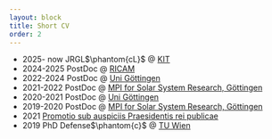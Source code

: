 ```yaml
---
layout: block
title: Short CV
order: 2
---
```


<script type="text/javascript"
        src="https://cdnjs.cloudflare.com/ajax/libs/mathjax/2.7.0/MathJax.js?config=TeX-AMS_CHTML"></script>
<script type="text/x-mathjax-config">
MathJax.Hub.Config({
tex2jax: {
inlineMath: [['$','$'], ['\\(','\\)']],
processEscapes: true},
jax: ["input/TeX","input/MathML","input/AsciiMath","output/CommonHTML"],
extensions: ["tex2jax.js","mml2jax.js","asciimath2jax.js","MathMenu.js","MathZoom.js","AssistiveMML.js", "[Contrib]/a11y/accessibility-menu.js"],
TeX: {
extensions: ["AMSmath.js","AMSsymbols.js","noErrors.js","noUndefined.js"],
equationNumbers: {
autoNumber: "AMS"
}
}
});
</script>


* 2025- now JRGL$\phantom{cL}$ @ [KIT](https://www.math.kit.edu/ianm_jrg5)
* 2024-2025 PostDoc @ [RICAM](https://www.oeaw.ac.at/ricam)
* 2022-2024 PostDoc @ [Uni Göttingen](https://num.math.uni-goettingen.de)
* 2021-2022 PostDoc @ [MPI for Solar System Research, Göttingen](https://www.mps.mpg.de)
* 2020-2021 PostDoc @ [Uni Göttingen](https://num.math.uni-goettingen.de)
* 2019-2020 PostDoc @ [MPI for Solar System Research, Göttingen](https://www.mps.mpg.de)
* 2021 [Promotio sub auspiciis Praesidentis rei publicae](https://en.wikipedia.org/wiki/Sub_auspiciis_Praesidentis)
* 2019 PhD Defense$\phantom{c}$ @ [TU Wien](https://www.tuwien.at/mg/asc)
